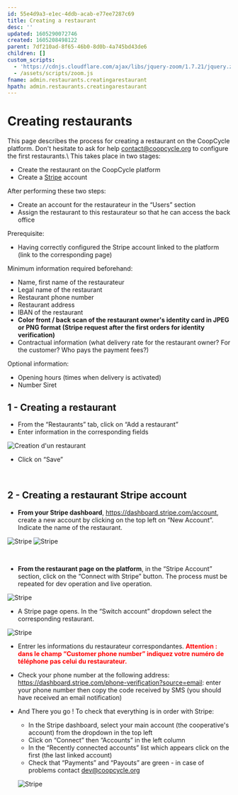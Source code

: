 ```yaml
---
id: 55e4d9a3-e1ec-4ddb-acab-e77ee7287c69
title: Creating a restaurant
desc: ''
updated: 1605290072746
created: 1605208498122
parent: 7df210ad-8f65-46b0-8d0b-4a745bd43de6
children: []
custom_scripts:
  - 'https://cdnjs.cloudflare.com/ajax/libs/jquery-zoom/1.7.21/jquery.zoom.min.js'
  - /assets/scripts/zoom.js
fname: admin.restaurants.creatingarestaurant
hpath: admin.restaurants.creatingarestaurant
---
```

<!-- CSS -->

<link rel="stylesheet" href="https://cdn.jsdelivr.net/npm/bootstrap@4.5.3/dist/css/bootstrap.min.css" integrity="sha384-TX8t27EcRE3e/ihU7zmQxVncDAy5uIKz4rEkgIXeMed4M0jlfIDPvg6uqKI2xXr2" crossorigin="anonymous">
<!-- jQuery and JS bundle w/ Popper.js -->
<script src="https://code.jquery.com/jquery-3.5.1.slim.min.js" integrity="sha384-DfXdz2htPH0lsSSs5nCTpuj/zy4C+OGpamoFVy38MVBnE+IbbVYUew+OrCXaRkfj" crossorigin="anonymous"></script>
<script src="https://cdn.jsdelivr.net/npm/bootstrap@4.5.3/dist/js/bootstrap.bundle.min.js" integrity="sha384-ho+j7jyWK8fNQe+A12Hb8AhRq26LrZ/JpcUGGOn+Y7RsweNrtN/tE3MoK7ZeZDyx" crossorigin="anonymous"></script>
<!-- Font Awesome -->
<script src="https://kit.fontawesome.com/489c6dd9c4.js" crossorigin="anonymous"></script>

# Creating restaurants

This page describes the process for creating a restaurant on the CoopCycle platform. Don't hesitate to ask for help [contact@coopcycle.org](mailto:contact@coopcycle.org) to configure the first restaurants.\\
This takes place in two stages:

- Create the restaurant on the CoopCycle platform
- Create a [Stripe](https://dashboard.stripe.com/register) account

After performing these two steps:

- Create an account for the restaurateur in the “Users” section
- Assign the restaurant to this restaurateur so that he can access the back office

Prerequisite:

- Having correctly configured the Stripe account linked to the platform (link to the corresponding page)

Minimum information required beforehand:

- Name, first name of the restaurateur
- Legal name of the restaurant
- Restaurant phone number
- Restaurant address
- IBAN of the restaurant
- **Color front / back scan of the restaurant owner's identity card in JPEG or PNG format (Stripe request after the first orders for identity verification)**
- Contractual information (what delivery rate for the restaurant owner? For the customer? Who pays the payment fees?)

Optional information:

- Opening hours (times when delivery is activated)
- Number Siret

## 1 - Creating a restaurant

- From the “Restaurants” tab, click on “Add a restaurant”
- Enter information in the corresponding fields

![Creation d'un restaurant](/assets/images/creation_resto_fr.png)

- Click on “Save”

 

## 2 - Creating a restaurant Stripe account

- **From your Stripe dashboard**, <https://dashboard.stripe.com/account>, create a new account by clicking on the top left on “New Account”. Indicate the name of the restaurant.

<span class="zoomable">![Stripe](/assets/images/stripe_resto_account_fr.png)</span>
![Stripe](/assets/images/stripe_resto_account_fr_2.png)

 

- **From the restaurant page on the platform**, in the “Stripe Account” section, click on the “Connect with Stripe” button. The process must be repeated for dev operation and live operation.

![Stripe](/assets/images/stripe_resto_account_fr_3.png)

- A Stripe page opens. In the “Switch account” dropdown select the corresponding restaurant.

![Stripe](/assets/images/stripe_resto_account_fr_4.png)

- Entrer les informations du restaurateur correspondantes. <span style="color: red">**Attention : dans le champ “Customer phone number” indiquez votre numéro de téléphone pas celui du restaurateur.**</span>


- Check your phone number at the following address: <https://dashboard.stripe.com/phone-verification?source=email>: enter your phone number then copy the code received by SMS (you should have received an email notification)

- And There you go ! To check that everything is in order with Stripe:

  - In the Stripe dashboard, select your main account (the cooperative's account) from the dropdown in the top left
  - Click on “Connect” then “Accounts” in the left column
  - In the “Recently connected accounts” list which appears click on the first (the last linked account)
  - Check that “Payments” and “Payouts” are green - in case of problems contact [dev@coopcycle.org](mailto:dev@coopcycle.org)

  ![Stripe](/assets/images/stripe_resto_account_fr_5.png)

